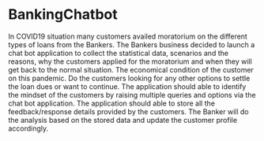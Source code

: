 # BankingChatbot

In COVID19 situation many customers availed moratorium on the different types of loans from the
Bankers. The Bankers business decided to launch a chat bot application to collect the statistical data,
scenarios and the reasons, why the customers applied for the moratorium and when they will get back
to the normal situation. The economical condition of the customer on this pandemic. Do the customers
looking for any other options to settle the loan dues or want to continue. The application should able to
identify the mindset of the customers by raising multiple queries and options via the chat bot
application.
The application should able to store all the feedback/response details provided by the customers. The
Banker will do the analysis based on the stored data and update the customer profile accordingly.
